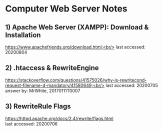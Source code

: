# Computer Web Server Notes
## 1) Apache Web Server (XAMPP): Download & Installation
https://www.apachefriends.org/download.html;<br/>
last accessed: 20200804

## 2) .htaccess & RewriteEngine
https://stackoverflow.com/questions/41575026/why-is-rewritecond-request-filename-d-mandatory/41580649;<br/>
last accessed: 20200705<br/>
answer by: MrWhite, 20170111T0007

## 3) RewriteRule Flags
https://httpd.apache.org/docs/2.4/rewrite/flags.html<br/>
last accessed: 20200706<br/>
